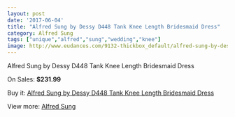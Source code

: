 ```yaml
---
layout: post
date: '2017-06-04'
title: "Alfred Sung by Dessy D448 Tank Knee Length Bridesmaid Dress"
category: Alfred Sung
tags: ["unique","alfred","sung","wedding","knee"]
image: http://www.eudances.com/9132-thickbox_default/alfred-sung-by-dessy-d448-tank-knee-length-bridesmaid-dress.jpg
---
```

Alfred Sung by Dessy D448 Tank Knee Length Bridesmaid Dress

On Sales: **$231.99**
<a href="https://www.eudances.com/en/alfred-sung/3069-alfred-sung-by-dessy-d448-tank-knee-length-bridesmaid-dress.html"><amp-img layout="responsive" width="600" height="600" src="//www.eudances.com/9132-thickbox_default/alfred-sung-by-dessy-d448-tank-knee-length-bridesmaid-dress.jpg" alt="Alfred Sung by Dessy D448 Tank Knee Length Bridesmaid Dress 0" /></a>
<a href="https://www.eudances.com/en/alfred-sung/3069-alfred-sung-by-dessy-d448-tank-knee-length-bridesmaid-dress.html"><amp-img layout="responsive" width="600" height="600" src="//www.eudances.com/9135-thickbox_default/alfred-sung-by-dessy-d448-tank-knee-length-bridesmaid-dress.jpg" alt="Alfred Sung by Dessy D448 Tank Knee Length Bridesmaid Dress 1" /></a>
<a href="https://www.eudances.com/en/alfred-sung/3069-alfred-sung-by-dessy-d448-tank-knee-length-bridesmaid-dress.html"><amp-img layout="responsive" width="600" height="600" src="//www.eudances.com/9134-thickbox_default/alfred-sung-by-dessy-d448-tank-knee-length-bridesmaid-dress.jpg" alt="Alfred Sung by Dessy D448 Tank Knee Length Bridesmaid Dress 2" /></a>
<a href="https://www.eudances.com/en/alfred-sung/3069-alfred-sung-by-dessy-d448-tank-knee-length-bridesmaid-dress.html"><amp-img layout="responsive" width="600" height="600" src="//www.eudances.com/9133-thickbox_default/alfred-sung-by-dessy-d448-tank-knee-length-bridesmaid-dress.jpg" alt="Alfred Sung by Dessy D448 Tank Knee Length Bridesmaid Dress 3" /></a>

Buy it: [Alfred Sung by Dessy D448 Tank Knee Length Bridesmaid Dress](https://www.eudances.com/en/alfred-sung/3069-alfred-sung-by-dessy-d448-tank-knee-length-bridesmaid-dress.html "Alfred Sung by Dessy D448 Tank Knee Length Bridesmaid Dress")

View more: [Alfred Sung](https://www.eudances.com/en/52-alfred-sung "Alfred Sung")